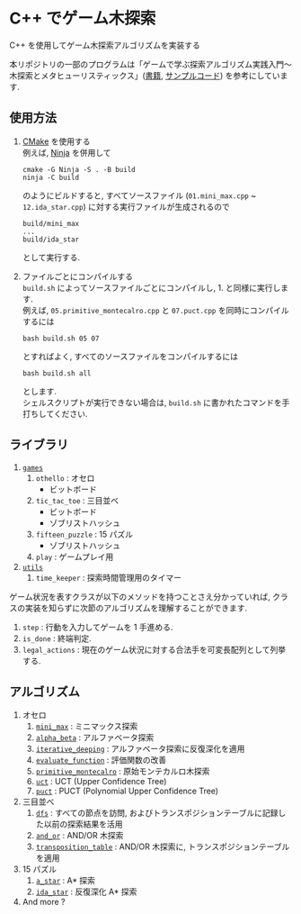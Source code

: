 # C++ でゲーム木探索
C++ を使用してゲーム木探索アルゴリズムを実装する

本リポジトリの一部のプログラムは「ゲームで学ぶ探索アルゴリズム実践入門〜木探索とメタヒューリスティックス」([書籍](https://www.amazon.co.jp/%E3%82%B2%E3%83%BC%E3%83%A0%E3%81%A7%E5%AD%A6%E3%81%B6%E6%8E%A2%E7%B4%A2%E3%82%A2%E3%83%AB%E3%82%B4%E3%83%AA%E3%82%BA%E3%83%A0%E5%AE%9F%E8%B7%B5%E5%85%A5%E9%96%80%EF%BD%9E%E6%9C%A8%E6%8E%A2%E7%B4%A2%E3%81%A8%E3%83%A1%E3%82%BF%E3%83%92%E3%83%A5%E3%83%BC%E3%83%AA%E3%82%B9%E3%83%86%E3%82%A3%E3%82%AF%E3%82%B9-%E9%9D%92%E6%9C%A8-%E6%A0%84%E5%A4%AA/dp/4297133601), [サンプルコード](https://gihyo.jp/book/2023/978-4-297-13360-3/support)) を参考にしています.

## 使用方法
1. [CMake](https://cmake.org/) を使用する  
    例えば, [Ninja](https://ninja-build.org/) を併用して  
    ```
    cmake -G Ninja -S . -B build
    ninja -C build
    ```
    のようにビルドすると, すべてソースファイル (`01.mini_max.cpp` ~ `12.ida_star.cpp`) に対する実行ファイルが生成されるので  
    ```
    build/mini_max
    ...
    build/ida_star
    ```
    として実行する.

2. ファイルごとにコンパイルする  
    `build.sh` によってソースファイルごとにコンパイルし, 1. と同様に実行します.  
    例えば, `05.primitive_montecalro.cpp` と `07.puct.cpp` を同時にコンパイルするには
    ```
    bash build.sh 05 07
    ```
    とすればよく, すべてのソースファイルをコンパイルするには
    ```
    bash build.sh all
    ```
    とします.  
    シェルスクリプトが実行できない場合は, `build.sh` に書かれたコマンドを手打ちしてください.

## ライブラリ
1. [`games`](https://github.com/Fran-0816/game_tree_search/tree/main/games)
   1. `othello` : オセロ
      - ビットボード
   2. `tic_tac_toe` : 三目並べ
      - ビットボード
      - ゾブリストハッシュ
   3. `fifteen_puzzle` : 15 パズル
      - ゾブリストハッシュ
   4. `play` : ゲームプレイ用
1. [`utils`](https://github.com/Fran-0816/game_tree_search/tree/main/utils)
   1. `time_keeper` : 探索時間管理用のタイマー

ゲーム状況を表すクラスが以下のメソッドを持つことさえ分かっていれば, クラスの実装を知らずに次節のアルゴリズムを理解することができます.
1. `step` : 行動を入力してゲームを 1 手進める.
2. `is_done` : 終端判定.
3. `legal_actions` : 現在のゲーム状況に対する合法手を可変長配列として列挙する.

## アルゴリズム
1. オセロ
   1. [`mini_max`](https://github.com/Fran-0816/game_tree_search/blob/main/01.mini_max.cpp) : ミニマックス探索
   2. [`alpha_beta`](https://github.com/Fran-0816/game_tree_search/blob/main/02.alpha_beta.cpp) : アルファベータ探索
   3. [`iterative_deeping`](https://github.com/Fran-0816/game_tree_search/blob/main/03.iterative_deeping.cpp) : アルファベータ探索に反復深化を適用
   4. [`evaluate_function`](https://github.com/Fran-0816/game_tree_search/blob/main/04.evaluate_function.cpp) : 評価関数の改善
   5. [`primitive_montecalro`](https://github.com/Fran-0816/game_tree_search/blob/main/05.primitive_montecalro.cpp) : 原始モンテカルロ木探索
   6. [`uct`](https://github.com/Fran-0816/game_tree_search/blob/main/06.uct.cpp) : UCT (Upper Confidence Tree)
   7. [`puct`](https://github.com/Fran-0816/game_tree_search/blob/main/07.puct.cpp) : PUCT (Polynomial Upper Confidence Tree)
2. 三目並べ
   1. [`dfs`](https://github.com/Fran-0816/game_tree_search/blob/main/08.dfs.cpp) : すべての節点を訪問, およびトランスポジションテーブルに記録した以前の探索結果を活用
   2. [`and_or`](https://github.com/Fran-0816/game_tree_search/blob/main/09.and_or.cpp) : AND/OR 木探索
   3. [`transposition_table`](https://github.com/Fran-0816/game_tree_search/blob/main/10.transposition_table.cpp) : AND/OR 木探索に, トランスポジションテーブルを適用
3. 15 パズル
   1. [`a_star`](https://github.com/Fran-0816/game_tree_search/blob/main/11.a_star.cpp) : A* 探索
   2. [`ida_star`](https://github.com/Fran-0816/game_tree_search/blob/main/12.ida_star.cpp) : 反復深化 A* 探索
4. And more ?
